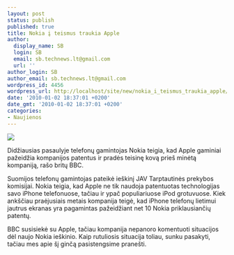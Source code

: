 ```yaml
---
layout: post
status: publish
published: true
title: Nokia į teismus traukia Apple
author:
  display_name: SB
  login: SB
  email: sb.technews.lt@gmail.com
  url: ''
author_login: SB
author_email: sb.technews.lt@gmail.com
wordpress_id: 4456
wordpress_url: http://localhost/site/new/nokia_i_teismus_traukia_apple/
date: '2010-01-02 18:37:01 +0200'
date_gmt: '2010-01-02 18:37:01 +0200'
categories:
- Naujienos
---
```

<div class="imgright"><img src="http://t3.gstatic.com/images?q=tbn:MIWrb4NWjxyWoM:http://www.theapplelounge.com/wp-content/uploads/2009/11/nokia-vs-apple-gloves.jpg"  /></div>
<p>Didžiausias pasaulyje telefonų gamintojas Nokia teigia, kad Apple gaminiai pažeidžia kompanijos patentus ir pradės teisinę kovą prieš minėtą kompaniją, rašo britų BBC.</p>
<p>Suomijos telefonų gamintojas pateikė ieškinį JAV Tarptautinės prekybos komisijai. Nokia teigia, kad Apple ne tik naudoja patentuotas technologijas savo iPhone telefonuose, tačiau ir ypač populiariuose iPod grotuvuose. Kiek ankščiau praėjusiais metais kompanija teigė, kad iPhone telefonų lietimui jautrus ekranas yra pagamintas pažeidžiant net 10 Nokia priklausiančių patentų.</p>
<p>BBC susisiekė su Apple, tačiau kompanija nepanoro komentuoti situacijos dėl naujo Nokia ieškinio. Kaip rutuliosis situacija toliau, sunku pasakyti, tačiau mes apie šį ginčą pasistengsime pranešti.<br /></p>
